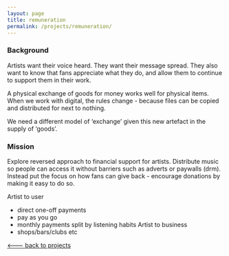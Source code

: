 ```yaml
---
layout: page
title: remuneration
permalink: /projects/remuneration/
---
```


### Background

Artists want their voice heard. They want their message spread. They also want to know that fans appreciate what they do, and allow them to continue to support them in their work.

A physical exchange of goods for money works well for physical items. When we work with digital, the rules change - because files can be copied and distributed for next to nothing.

We need a different model of ‘exchange’ given this new artefact in the supply of ‘goods’.

### Mission

Explore reversed approach to financial support for artists. Distribute music so people can access it without barriers such as adverts or paywalls (drm). Instead put the focus on how fans can give back - encourage donations by making it easy to do so.

Artist to user
- direct one-off payments
- pay as you go
- monthly payments split by listening habits
Artist to business
- shops/bars/clubs etc

[<--- back to projects](/projects/)
